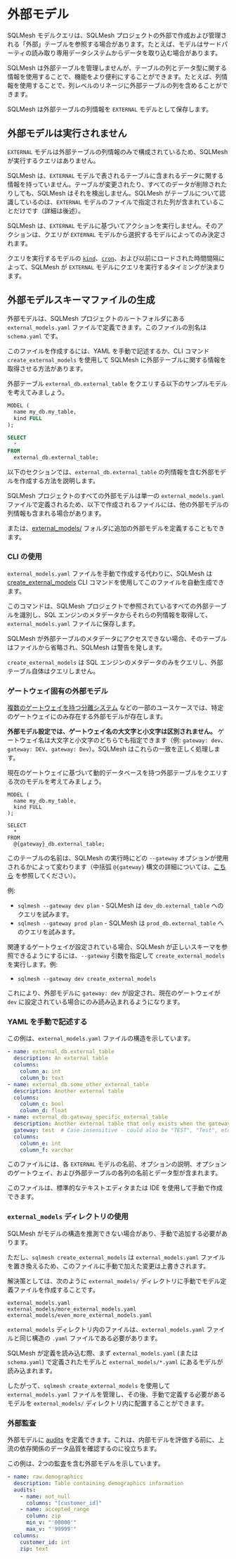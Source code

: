 # 外部モデル

SQLMesh モデルクエリは、SQLMesh プロジェクトの外部で作成および管理される「外部」テーブルを参照する場合があります。たとえば、モデルはサードパーティの読み取り専用データシステムからデータを取り込む場合があります。

SQLMesh は外部テーブルを管理しませんが、テーブルの列とデータ型に関する情報を使用することで、機能をより便利にすることができます。たとえば、列情報を使用することで、列レベルのリネージに外部テーブルの列を含めることができます。

SQLMesh は外部テーブルの列情報を `EXTERNAL` モデルとして保存します。

## 外部モデルは実行されません

`EXTERNAL` モデルは外部テーブルの列情報のみで構成されているため、SQLMesh が実行するクエリはありません。

SQLMesh は、`EXTERNAL` モデルで表されるテーブルに含まれるデータに関する情報を持っていません。テーブルが変更されたり、すべてのデータが削除されたりしても、SQLMesh はそれを検出しません。SQLMesh がテーブルについて認識しているのは、`EXTERNAL` モデルのファイルで指定された列が含まれていることだけです（詳細は後述）。

SQLMesh は、`EXTERNAL` モデルに基づいてアクションを実行しません。そのアクションは、クエリが `EXTERNAL` モデルから選択するモデルによってのみ決定されます。

クエリを実行するモデルの [`kind`](./model_kinds.md)、[`cron`](./overview.md#cron)、および以前にロードされた時間間隔によって、SQLMesh が `EXTERNAL` モデルにクエリを実行するタイミングが決まります。

## 外部モデルスキーマファイルの生成

外部モデルは、SQLMesh プロジェクトのルートフォルダにある `external_models.yaml` ファイルで定義できます。このファイルの別名は `schema.yaml` です。

このファイルを作成するには、YAML を手動で記述するか、CLI コマンド `create_external_models` を使用して SQLMesh に外部テーブルに関する情報を取得させる方法があります。

外部テーブル `external_db.external_table` をクエリする以下のサンプルモデルを考えてみましょう。

```sql
MODEL (
  name my_db.my_table,
  kind FULL
);

SELECT
  *
FROM
  external_db.external_table;
```

以下のセクションでは、`external_db.external_table` の列情報を含む外部モデルを作成する方法を説明します。

SQLMesh プロジェクトのすべての外部モデルは単一の `external_models.yaml` ファイルで定義されるため、以下で作成されるファイルには、他の外部モデルの列情報も含まれる場合があります。

または、[external_models/](#using-the-external_models-directory) フォルダに追加の外部モデルを定義することもできます。

### CLI の使用

`external_models.yaml` ファイルを手動で作成する代わりに、SQLMesh は [create_external_models](../../reference/cli.md#create_external_models) CLI コマンドを使用してこのファイルを自動生成できます。

このコマンドは、SQLMesh プロジェクトで参照されているすべての外部テーブルを識別し、SQL エンジンのメタデータからそれらの列情報を取得して、`external_models.yaml` ファイルに保存します。

SQLMesh が外部テーブルのメタデータにアクセスできない場合、そのテーブルはファイルから省略され、SQLMesh は警告を発します。

`create_external_models` は SQL エンジンのメタデータのみをクエリし、外部テーブル自体はクエリしません。

### ゲートウェイ固有の外部モデル

[複数のゲートウェイを持つ分離システム](../../guides/isolated_systems.md#multiple-gateways) などの一部のユースケースでは、特定のゲートウェイにのみ存在する外部モデルが存在します。

**外部モデル設定では、ゲートウェイ名の大文字と小文字は区別されません。** ゲートウェイ名は大文字と小文字のどちらでも指定できます（例: `gateway: dev`、`gateway: DEV`、`gateway: Dev`）。SQLMesh はこれらの一致を正しく処理します。

現在のゲートウェイに基づいて動的データベースを持つ外部テーブルをクエリする次のモデルを考えてみましょう。

```
MODEL (
  name my_db.my_table,
  kind FULL
);

SELECT
  *
FROM
  @{gateway}_db.external_table;
```

このテーブルの名前は、SQLMesh の実行時にどの `--gateway` オプションが使用されるかによって変わります（中括弧 `@{gateway}` 構文の詳細については、[こちら](../../concepts/macros/sqlmesh_macros.md#embedding-variables-in-strings) を参照してください）。

例:

- `sqlmesh --gateway dev plan` - SQLMesh は `dev_db.external_table` へのクエリを試みます。
- `sqlmesh --gateway prod plan` - SQLMesh は `prod_db.external_table` へのクエリを試みます。

関連するゲートウェイが設定されている場合、SQLMesh が正しいスキーマを参照できるようにするには、`--gateway` 引数を指定して `create_external_models` を実行します。例:

- `sqlmesh --gateway dev create_external_models`

これにより、外部モデルに `gateway: dev` が設定され、現在のゲートウェイが `dev` に設定されている場合にのみ読み込まれるようになります。

### YAML を手動で記述する

この例は、`external_models.yaml` ファイルの構造を示しています。

```yaml
- name: external_db.external_table
  description: An external table
  columns:
    column_a: int
    column_b: text
- name: external_db.some_other_external_table
  description: Another external table
  columns:
    column_c: bool
    column_d: float
- name: external_db.gateway_specific_external_table
  description: Another external table that only exists when the gateway is set to "test"
  gateway: test  # Case-insensitive - could also be "TEST", "Test", etc.
  columns:
    column_e: int
    column_f: varchar
```

このファイルには、各 `EXTERNAL` モデルの名前、オプションの説明、オプションのゲートウェイ、および外部テーブルの各列の名前とデータ型が含まれます。

このファイルは、標準的なテキストエディタまたは IDE を使用して手動で作成できます。

### `external_models` ディレクトリの使用

SQLMesh がモデルの構造を推測できない場合があり、手動で追加する必要があります。

ただし、`sqlmesh create_external_models` は `external_models.yaml` ファイルを置き換えるため、このファイルに手動で加えた変更は上書きされます。

解決策としては、次のように `external_models/` ディレクトリに手動でモデル定義ファイルを作成することです。

```
external_models.yaml
external_models/more_external_models.yaml
external_models/even_more_external_models.yaml
```

`external_models` ディレクトリ内のファイルは、`external_models.yaml` ファイルと同じ構造の `.yaml` ファイルである必要があります。

SQLMesh が定義を読み込む際、まず `external_models.yaml` (または `schema.yaml`) で定義されたモデルと `external_models/*.yaml` にあるモデルが読み込まれます。

したがって、`sqlmesh create_external_models` を使用して `external_models.yaml` ファイルを管理し、その後、手動で定義する必要があるモデルを `external_models/` ディレクトリ内に配置することができます。

### 外部監査

外部モデルに [audits](../audits.md) を定義できます。これは、内部モデルを評価する前に、上流の依存関係のデータ品質を確認するのに役立ちます。

この例は、2つの監査を含む外部モデルを示しています。

```yaml
- name: raw.demographics
  description: Table containing demographics information
  audits:
    - name: not_null
      columns: "[customer_id]"
    - name: accepted_range
      column: zip
      min_v: "'00000'"
      max_v: "'99999'"
  columns:
    customer_id: int
    zip: text
```
